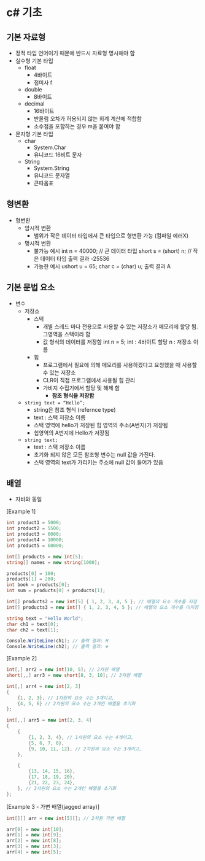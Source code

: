 # c# 기초

## 기본 자료형

- 정적 타입 언어이기 때문에 반드시 자료형 명시해야 함
- 실수형 기본 타입
    - float
        - 4바이트
        - 접미사 f
    - double
        - 8바이트
    - decimal
        - 16바이트
        - 반올림 오차가 허용되지 않는 회계 계산에 적합함
        - 소수점을 포함하는 경우 m을 붙여야 함
- 문자형 기본 타입
    - char
        - System.Char
        - 유니코드 16비트 문자
    - String
        - System.String
        - 유니코드 문자열
        - 큰따옴표

## 형변환

- 형변환
    - 암시적 변환
        - 범위가 작은 데이터 타입에서  큰 타입으로 형변환 가능 (컴파일 에러X)
    - 명시적 변환
        - 불가능 예시
        int n = 40000; // 큰 데이터 타입
        short s = (short) n;  // 작은 데이터 타입
        출력 결과 -25536
        - 가능한 예시 
        ushort u = 65;
        char c = (char) u;
        출력 결과 A

## 기본 문법 요소

- 변수
    - 저장소
        - 스택
            - 개별 스레드 마다 전용으로 사용할 수 있는 저장소가 메모리에 할당 됨. 그영역을 스택이라 함
            - 값 형식의 데이터를 저장함 
            int n = 5; 
            int : 4바이트 할당
            n : 저장소 이름
        - 힙
            - 프로그램에서 필요에 의해 메모리를 사용하겠다고 요청했을 때 사용할 수 있는 저장소
            - CLR이 직접 프로그램에서 사용될 힙 관리
            - 가비지 수집기에서 할당 및 해제 함
                - **참조 형식을 저장함**
    - `string text = “Hello”;`
        - string은 참조 형식 (refernce type)
        - text : 스택 저장소 이름
        - 스택 영역에 hello가 저장된 힙 영역의 주소(A번지)가 저장됨
        - 힙영역의 A번지에 Hello가 저장됨
    - `string text;`
        - text : 스택 저장소 이름
        - 초기화 되지 않은 모든 참조형 변수는 null 값을 가진다.
        - 스택 영역의 text가 가리키는 주소에 null 값이 들어가 있음

## 배열

- 자바와 동일   

[Example 1]

```csharp
int product1 = 5000;
int product2 = 5500;
int product3 = 6000;
int product4 = 10000;
int product5 = 60000;

int[] products = new int[5];
string[] names = new string[1000];

products[0] = 100;
products[1] = 200;
int book = products[0];
int sum = products[0] + products[1];

int[] products2 = new int[5] { 1, 2, 3, 4, 5 }; // 배열의 요소 개수를 지정
int[] products3 = new int[] { 1, 2, 3, 4, 5 }; // 배열의 요소 개수를 미지정

string text = "Hello World";
char ch1 = text[0];
char ch2 = text[1];

Console.WriteLine(ch1); // 출력 결과: H
Console.WriteLine(ch2); // 출력 결과: e
```

[Example 2]
```csharp
int[,] arr2 = new int[10, 5]; // 2차원 배열
short[,,] arr3 = new short[8, 3, 10]; // 3차원 배열

int[,] arr4 = new int[2, 3] 
{
    {1, 2, 3}, // 1차원의 요소 수는 3개이고,
    {4, 5, 6} // 2차원의 요소 수는 2개인 배열을 초기화
};

int[,,] arr5 = new int[2, 3, 4]
{
    {
        {1, 2, 3, 4}, // 1차원의 요소 수는 4개이고,
        {5, 6, 7, 8},
        {9, 10, 11, 12}, // 2차원의 요소 수는 3개이고,
    },

    {
        {13, 14, 15, 16},
        {17, 18, 19, 20},
        {21, 22, 23, 24},
    }, // 3차원의 요소 수는 2개인 배열을 초기화
};
```

[Example 3 - 가변 배열(jagged array)]
```csharp
int[][] arr = new int[5][]; // 2차원 가변 배열

arr[0] = new int[10];
arr[1] = new int[9];
arr[2] = new int[8];
arr[3] = new int[3];
arr[4] = new int[5];
```
